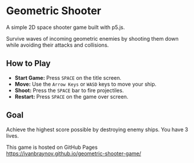 # Geometric Shooter

A simple 2D space shooter game built with p5.js.

Survive waves of incoming geometric enemies by shooting them down while avoiding their attacks and collisions.

## How to Play

*   **Start Game:** Press `SPACE` on the title screen.
*   **Move:** Use the `Arrow Keys` or `WASD` keys to move your ship.
*   **Shoot:** Press the `SPACE` bar to fire projectiles.
*   **Restart:** Press `SPACE` on the game over screen.

## Goal

Achieve the highest score possible by destroying enemy ships. You have 3 lives.


This game is hosted on GitHub Pages
https://ivanbraynov.github.io/geometric-shooter-game/